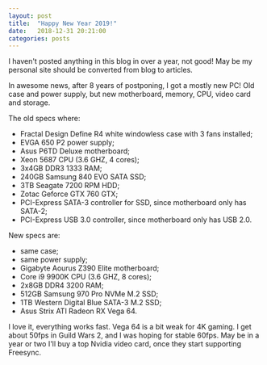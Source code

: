 ```yaml
---
layout: post
title:  "Happy New Year 2019!"
date:   2018-12-31 20:21:00
categories: posts
---
```


I haven't posted anything in this blog in over a year, not good!
May be my personal site should be converted from blog to articles.

In awesome news, after 8 years of postponing, I got a mostly new PC!
Old case and power supply, but new motherboard, memory, CPU, video card and storage.

The old specs where:

- Fractal Design Define R4 white windowless case with 3 fans installed;
- EVGA 650 P2 power supply;
- Asus P6TD Deluxe motherboard;
- Xeon 5687 CPU (3.6 GHZ, 4 cores);
- 3x4GB DDR3 1333 RAM;
- 240GB Samsung 840 EVO SATA SSD;
- 3TB Seagate 7200 RPM HDD;
- Zotac Geforce GTX 760 GTX;
- PCI-Express SATA-3 controller for SSD, since motherboard only has SATA-2;
- PCI-Express USB 3.0 controller, since motherboard only has USB 2.0.

New specs are:

- same case;
- same power supply;
- Gigabyte Aourus Z390 Elite motherboard;
- Core i9 9900K CPU (3.6 GHZ, 8 cores);
- 2x8GB DDR4 3200 RAM;
- 512GB Samsung 970 Pro NVMe M.2 SSD;
- 1TB Western Digital Blue SATA-3 M.2 SSD;
- Asus Strix ATI Radeon RX Vega 64.

I love it, everything works fast. Vega 64 is a bit weak for 4K gaming.
I get about 50fps in Guild Wars 2, and I was hoping for stable 60fps.
May be in a year or two I'll buy a top Nvidia video card, once they start supporting Freesync.
